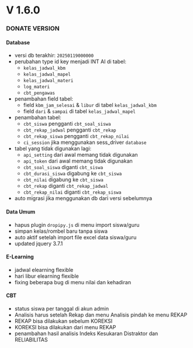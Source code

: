 # V 1.6.0
### DONATE VERSION
#### Database
- versi db terakhir: `20250119000000`
- perubahan type id key menjadi INT AI di tabel: 
    * `kelas_jadwal_kbm`
    * `kelas_jadwal_mapel`
    * `kelas_jadwal_materi`
    * `log_materi`
    * `cbt_pengawas`
- penambahan field tabel:
    * field `kbm_jam_selesai` & `libur` di tabel `kelas_jadwal_kbm`
    * field `dari` & `sampai` di tabel `kelas_jadwal_mapel`
- penambahan tabel:
    * `cbt_siswa` pengganti `cbt_soal_siswa`
    * `cbt_rekap_jadwal` pengganti `cbt_rekap`
    * `cbt_rekap_siswa` pengganti `cbt_rekap_nilai`
    * `ci_session` jika menggunakan sess_driver `database`
- tabel yang tidak digunakan lagi:
    * `api_setting` dari awal memang tidak digunakan
    * `api_token` dari awal memang tidak digunakan
    * `cbt_soal_siswa` diganti `cbt_siswa`
    * `cbt_durasi_siswa` digabung ke `cbt_siswa`
    * `cbt_nilai` digabung ke `cbt_siswa`
    * `cbt_rekap` diganti `cbt_rekap_jadwal`
    * `cbt_rekap_nilai` diganti `cbt_rekap_siswa`
- auto migrasi jika menggunakan db dari versi sebelumnya

#### Data Umum
- hapus plugin `dropipy.js` di menu import siswa/guru
- simpan kelas/rombel baru tanpa siswa
- auto aktif setelah import file excel data siswa/guru
- updated jquery 3.7.1

#### E-Learning 
- jadwal elearning flexible
- hari libur elearning flexible
- fixing beberapa bug di menu nilai dan kehadiran

#### CBT
- status siswa per tanggal di akun admin
- Analisis harus setelah Rekap dan menu Analisis pindah ke menu REKAP
- REKAP bisa dilakukan sebelum KOREKSI
- KOREKSI bisa dilakukan dari menu REKAP
- penambahan hasil analisis Indeks Kesukaran Distraktor dan RELIABILITAS
